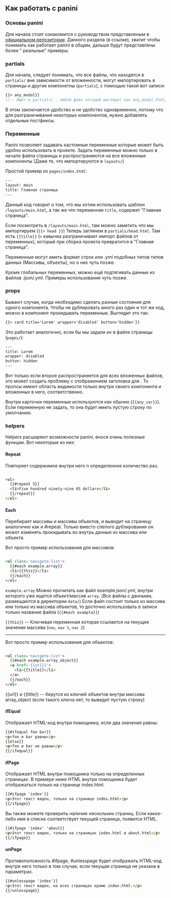 ## Как работать с panini

### Основы panini

Для начала стоит ознакомится с руководством представленым
в [официальном репозитории](https://github.com/foundation/panini?tab=readme-ov-file#options).
Данного раздела (в ссылке), хватит чтобы понимать как работает panini в общем, дальше будут представлены более "
реальные" примеры.

### partials

Для начала, следует понимать, что все файлы, что находятся в `partials/` вне зависимости от вложенности, могут
импортировать в страницы и другие компонетны (`partials`), с помощью такой вот записи:

```html
{{> any_modal}}
<!-- Ищет в partials/ , любой файл который выглядит как any_modal.html/.hbs/.handlebars  -->
```

В этом заключается удобство и не удобство одновременно, потому что для разграничивания некоторых компонентов, нужно
добавлять отдельные постфиксы.

### Переменные

Panini позволяет задавать кастомные переменные которые может быть удобно использовать в проекте.
Задать переменные можно только в начале файла страницы и распространяются на все вложенные компоненты (Даже те, что
импортируются в `layouts/`)

Простой пример из `pages/index.html`:

```html
---
layout: main
title: Главная страница
---
```

Данный код говорит о том, что мы хотим использовать шаблон `/layouts/main.html`, а так же что переменная `title`,
содержит "Главная страница".

Если посмотреть в `/layouts/main.html`, там можно заметить что мы импортируем <head> (`{{> head }}`) Теперь заглянем
в `partials/head.html`.
Там есть `{{title}}` (`>` кавычка разграничивает импорт файлов от переменных), который при сборка проекта превратится
в "Главная страница".

Переменные могут иметь формат строк или .yml подобных типов типов данных (Массивы, объекты), но о них чуть позже.

Кроме глобальных переменных, можно ещё подтягивать данные из файлов .json/.yml. Примеры использования чуть позже.

### props

Бывают случаи, когда необходимо сделать разные состояния для одного компонента.
Чтобы не дублировать много раз один и тот же код, можно в компонент прокидывать переменные. Выглядит это так:

```html
{{> card title='Lorem' wrapper='disabled' button='hidden'}}
```

Это работает аналогично, если бы мы задали их в файле страницы (`pages/`):

```html
---
title: Lorem
wrapper: disabled
button: hidden
---
```

Вот только если второе распространяется для всех вложенных файлов, это может создать проблему с отображением заголовка
для <title>{{title}}</title>. То пропсы имеют область видимости только внутри своего компонента и вложенных в него,
соответственно.

Внутри карточки переменные используются как обычно (`{{any_var}}`). Если переменную не задать, то она будет иметь пустую
строку по умолчанию.

### helpers

Helpers расширяют возможности panini, внося очень полезные функции. Вот некоторые из них:

#### Repeat

Повторяет содержимое внутри него n определенное количество раз.

```html

<ul>
  {{#repeat 5}}
  <li>Five hundred ninety-nine US dollars</li>
  {{/repeat}}
</ul>
```

#### Each

Перебирает массивы и массивы объектов, и выводит на страницу аналогично как и #repeat.
Только вместо слепого дублирования он может изменять прокидывать во внутрь данные из массива или объекта.

Вот просто пример использования для массивов:

```html

<ul class='navigate-list'>
  {{#each example.array}}
  <li>{{this}}</li>
  {{/each}}
</ul>
```

`example.array` Можно прочитать как файл example.json/.yml, внутри которого уже ищется объект/массив `array`. (Все файлы
с данными, размещаются в директории `data/`)
Если файл состоит только из массива или только из массива объектов, то досточно использовать в записи только название
файла (`{{#each example}}`)

`{{this}}` -- Ключевая переменная которая ссылается на текущее значения массива (`nav`, `nav 1`, `nav 2`)

***

Вот просто пример использования для объектов:

```html

<ul class='navigate-list'>
  {{#each example.array_object}}
  <a href='{{url}}'>
    <li>{{title}}</li>
  </a>
  {{/each}}
</ul>
```

{{url}} и {{title}} -- берутся из ключей объектов внутри массива array_object (если такого ключа нет, то выведит пустую
строку)

#### ifEqual

Отображает HTML-код внутри помощника, если два значения равны:

```html
{{#ifequal foo bar}}
<p>foo и bar равны</p>
{{else}}
<p>foo и bar не равны</p>
{{/ifequal}}
```

#### ifPage

Отображает HTML внутри помощника только на определенных страницах. В примере ниже HTML внутри помощника будет
отображаться только на странице index.html.

```html
{{#ifpage 'index'}}
<p>Этот текст виден, только на странице index.html</p>
{{/ifpage}}
```

Вы также можете проверить наличие нескольких страниц. Если какое-либо имя в списке соответствует текущей странице,
появится HTML.

```html
{{#ifpage 'index' 'about}}
<p>Этот текст виден, только на страницах index.html и about.html</p>
{{/ifpage}}
```

#### unPage

Противоположность #ifpage, #unlesspage будет отображать HTML-код внутри него только в том случае, если текущая страница
не указана в параметрах.

```html
{{#unlesspage 'index'}}
<p>Этот текст виден, на всех страницах кроме index.html.</p>
{{/unlesspage}}
```